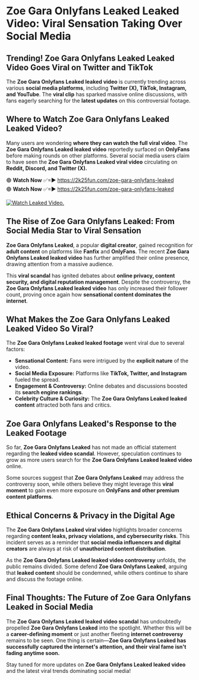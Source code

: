 # Zoe Gara Onlyfans Leaked Leaked Video: Viral Sensation Taking Over Social Media

## **Trending! Zoe Gara Onlyfans Leaked Leaked Video Goes Viral on Twitter and TikTok**
The **Zoe Gara Onlyfans Leaked leaked video** is currently trending across various **social media platforms**, including **Twitter (X), TikTok, Instagram, and YouTube**. The **viral clip** has sparked massive online discussions, with fans eagerly searching for the **latest updates** on this controversial footage.

## **Where to Watch Zoe Gara Onlyfans Leaked Leaked Video?**
Many users are wondering **where they can watch the full viral video**. The **Zoe Gara Onlyfans Leaked leaked video** reportedly surfaced on **OnlyFans** before making rounds on other platforms. Several social media users claim to have seen the **Zoe Gara Onlyfans Leaked viral video** circulating on **Reddit, Discord, and Twitter (X).**

🟢 **Watch Now** ✅=► https://2k25fun.com/zoe-gara-onlyfans-leaked  
🟢 **Watch Now** ✅=► https://2k25fun.com/zoe-gara-onlyfans-leaked  

[![Watch Leaked Video.](https://miro.medium.com/v2/resize:fit:828/format:webp/1*cilzJN44JGOrTw9NJCrNHA.gif "Watch Leaked Video")](https://2k25fun.com/zoe-gara-onlyfans-leaked)

## **The Rise of Zoe Gara Onlyfans Leaked: From Social Media Star to Viral Sensation**
**Zoe Gara Onlyfans Leaked**, a popular **digital creator**, gained recognition for **adult content** on platforms like **Fanfix** and **OnlyFans**. The recent **Zoe Gara Onlyfans Leaked leaked video** has further amplified their online presence, drawing attention from a massive audience.

This **viral scandal** has ignited debates about **online privacy, content security, and digital reputation management**. Despite the controversy, the **Zoe Gara Onlyfans Leaked leaked video** has only increased their follower count, proving once again how **sensational content dominates the internet**.

## **What Makes the Zoe Gara Onlyfans Leaked Leaked Video So Viral?**
The **Zoe Gara Onlyfans Leaked leaked footage** went viral due to several factors:
- **Sensational Content:** Fans were intrigued by the **explicit nature** of the video.
- **Social Media Exposure:** Platforms like **TikTok, Twitter, and Instagram** fueled the spread.
- **Engagement & Controversy:** Online debates and discussions boosted its **search engine rankings**.
- **Celebrity Culture & Curiosity:** The **Zoe Gara Onlyfans Leaked leaked content** attracted both fans and critics.

## **Zoe Gara Onlyfans Leaked's Response to the Leaked Footage**
So far, **Zoe Gara Onlyfans Leaked** has not made an official statement regarding the **leaked video scandal**. However, speculation continues to grow as more users search for the **Zoe Gara Onlyfans Leaked leaked video** online.

Some sources suggest that **Zoe Gara Onlyfans Leaked** may address the controversy soon, while others believe they might leverage this **viral moment** to gain even more exposure on **OnlyFans and other premium content platforms**.

## **Ethical Concerns & Privacy in the Digital Age**
The **Zoe Gara Onlyfans Leaked viral video** highlights broader concerns regarding **content leaks, privacy violations, and cybersecurity risks**. This incident serves as a reminder that **social media influencers and digital creators** are always at risk of **unauthorized content distribution**.

As the **Zoe Gara Onlyfans Leaked leaked video controversy** unfolds, the public remains divided. Some defend **Zoe Gara Onlyfans Leaked**, arguing that **leaked content** should be condemned, while others continue to share and discuss the footage online.

## **Final Thoughts: The Future of Zoe Gara Onlyfans Leaked in Social Media**
The **Zoe Gara Onlyfans Leaked leaked video scandal** has undoubtedly propelled **Zoe Gara Onlyfans Leaked** into the spotlight. Whether this will be a **career-defining moment** or just another fleeting **internet controversy** remains to be seen. One thing is certain—**Zoe Gara Onlyfans Leaked has successfully captured the internet's attention, and their viral fame isn't fading anytime soon.**

Stay tuned for more updates on **Zoe Gara Onlyfans Leaked leaked video** and the latest viral trends dominating social media!